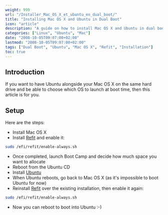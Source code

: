```yaml
---
weight: 999
url: "/Installer_Mac_OS_X_et_ubuntu_en_dual_boot/"
title: "Installing Mac OS X and Ubuntu in Dual Boot"
icon: "article"
description: "A guide on how to install Mac OS X and Ubuntu in dual boot configuration on the same hard drive."
categories: ["Linux", "Ubuntu", "Mac"]
date: "2008-10-05T09:07:00+02:00"
lastmod: "2008-10-05T09:07:00+02:00"
tags: ["Dual Boot", "Ubuntu", "Mac OS X", "Refit", "Installation"]
toc: true
---
```


## Introduction

If you want to have Ubuntu alongside your Mac OS X on the same hard drive and be able to choose which OS to launch at boot time, then this article is for you.

## Setup

Here are the steps:

- Install Mac OS X
- Install [Refit](https://refit.sourceforge.net/) and enable it:

```bash
sudo /efi/refit/enable-always.sh
```

- Once completed, launch Boot Camp and decide how much space you want to allocate
- Reboot from the Ubuntu CD
- Install [Ubuntu](https://www.ubuntu-fr.org/)
- When Ubuntu reboots, go back to Mac OS X (as it's impossible to boot Ubuntu for now)
- Reinstall [Refit](https://refit.sourceforge.net/) over the existing installation, then enable it again:

```bash
sudo /efi/refit/enable-always.sh
```

- Now you can reboot to boot into Ubuntu :-)